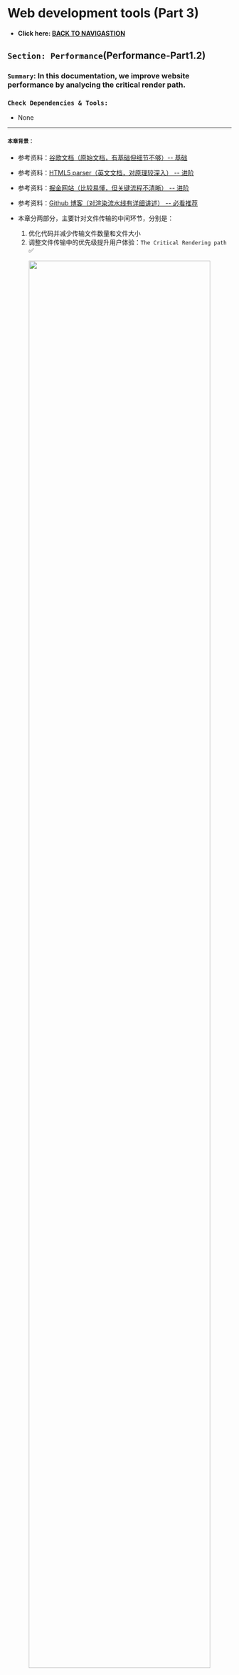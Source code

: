 # Web development tools (Part 3)

- #### Click here: [BACK TO NAVIGASTION](https://github.com/DonghaoWu/WebDev-tools-demo/blob/master/README.md)

## `Section: Performance`(Performance-Part1.2)

### `Summary`: In this documentation, we improve website performance by analycing the critical render path.

### `Check Dependencies & Tools:`

- None

------------------------------------------------------------

#### `本章背景：`
- 参考资料：[谷歌文档（原始文档，有基础但细节不够）-- 基础](https://developers.google.com/web/fundamentals/performance/critical-rendering-path/adding-interactivity-with-javascript)

- 参考资料：[HTML5 parser（英文文档，对原理较深入） -- 进阶](https://www.html5rocks.com/en/tutorials/internals/howbrowserswork/#The_main_flow)

- 参考资料：[掘金网站（比较易懂，但关键流程不清晰） -- 进阶](https://juejin.im/post/5c1dde33f265da61776bf49a)

- 参考资料：[Github 博客（对渲染流水线有详细讲述） -- 必看推荐](https://blog.poetries.top/browser-working-principle/guide/)

- 本章分两部分，主要针对文件传输的中间环节，分别是：
    1. 优化代码并减少传输文件数量和文件大小 
    2. 调整文件传输中的优先级提升用户体验：`The Critical Rendering path` :white_check_mark:

<p align="center">
<img src="../assets/w18.png" width=90%>
</p>

------------------------------------------------------------

### <span id="3.0">`Brief Contents & codes position`</span>

- #### Click here: [BACK TO NAVIGASTION](https://github.com/DonghaoWu/WebDev-tools-demo/blob/master/README.md)

- [3.1 Optimize file position in HTML file..](#3.1)
- [3.2 Optimize css file.](#3.2)
- [3.3 Optimize js file.](#3.3)
- [3.4 Tools to check website performance.](#3.4)

<p align="center">
<img src="../assets/w17.png" width=90%>
</p>

<p align="center">
<img src="../assets/w16.png" width=90%>
</p>

------------------------------------------------------------

### <span id="3.1">`Step1: Optimize file position in HTML file.`</span>

- #### Click here: [BACK TO CONTENT](#3.0)

  1. 正常相对静态的网页的优化规则是使用`普通型`或者`defer型`，如果使用`普通型`则把 js 文件放在最后，css 文件放在前面；如果使用`defer型`，则 js 文件的位置不需要讲究。

  2. 当然这种情况只对于相对静态的网页而言，相对动态一点的需要马上执行 js 文件的话就可以考虑`普通型`或者`async型`。

    __`Location: ./demo-apps/transimission-performance2/index.html`__

  ```html
  <!DOCTYPE html>
  <html lang="en-us">
    <head>
      <!--  App Title  -->
      <title>Keiko Corp</title>
      <!--  App Description  -->
      <meta charset="utf-8">
      <meta name="viewport" content="width=device-width, initial-scale=1.0, minimum-scale=1.0" />

      <link rel="stylesheet" type="text/css" href="css/bootstrap.css"/>
      <link rel="stylesheet" type="text/css" href="css/owl.transitions.css"/>
      <link rel="stylesheet" type="text/css" href="css/owl.carousel.css"/>
      <link rel="stylesheet" type="text/css" href="css/animate.css"/>
      <link rel="stylesheet" type="text/css" href="css/main.css"/>
      
    </head>
    <body>

      <!--  Header Section  -->
      <header>
        <div class="container">
          <div class="logo pull-left animated wow fadeInLeft">
            <img class="logo-image" src="img/logo.png" alt="" title="">
          </div>


          <nav class="pull-left">
            <ul class="list-unstyled">
              <li class="animated wow fadeInLeft" data-wow-delay="0s"><a href="#about">About</a></li>
              <li class="animated wow fadeInLeft" data-wow-delay=".1s"><a href="#app_features">Features</a></li>
              <li class="animated wow fadeInLeft" data-wow-delay=".2s"><a href="#testimonials">Testimonials</a></li>
            </ul>
          </nav>

          <div class="social pull-right">
            <ul class="list-unstyled">
              <li class="animated wow fadeInRight" data-wow-delay=".2s"><a href="#"><img src="img/facebook.png" alt="" title=""></a></li>
              <li class="animated wow fadeInRight" data-wow-delay=".1s"><a href="#"><img src="img/twitter.png" alt="" title=""></a></li>
              <li class="animated wow fadeInRight" data-wow-delay="0s"><a href="#"><img src="img/google.png" alt="" title=""></a></li>
            </ul>
          </div>

          <span class="burger_icon">menu</span>
        </div>
      </header>
      <!--  End Header Section  -->






      <!--  Hero Section  -->
      <section class="hero" id="hero">
        <div class="container">
          <div class="caption">
            <h1 class="text-uppercase  animated wow fadeInLeft">Creators of Robofriends and SmartBrain</h1>
            <p class="enhance text-lowercase  animated wow fadeInLeft">Developers of the future, building for today</p>

            <a href="https://github.com/aneagoie/robofriends" class="app_store_btn text-uppercase animated wow fadeInLeft">
              <i class="android_icon"></i>
              <span>Robofriends</span>
            </a>

            <a href="https://github.com/aneagoie/smart-brain" class="app_store_btn text-uppercase animated wow fadeInLeft">
              <i class="iphone_icon"></i>
              <span>SmartBrain</span>
            </a>
          </div>
        </div>
      </section>
      <!--  End Hero Section  -->






      <!--  Featured On Section  -->
      <section class="featured_on">
        <div class="container">
          <ul class="list-unstyled text-center clearfix">
            <li class="col-xs-6 col-sm-6 col-md-3 animated wow fadeInDown">
              <img src="img/google_logo.png" alt="" title="">
            </li>
            <li class="col-xs-6 col-sm-6 col-md-3 animated wow fadeInDown" data-wow-delay=".2s">
              <img src="img/facebook_logo.png" alt="" title="">
            </li>
            <li class="col-xs-6 col-sm-6 col-md-3 animated wow fadeInDown" data-wow-delay=".3s">
              <img src="img/yahoo_logo.png" alt="" title="">
            </li>
            <li class="col-xs-6 col-sm-6 col-md-3 animated wow fadeInDown" data-wow-delay=".4s">
              <img src="img/paypal_logo.png" alt="" title="">
            </li>
          </ul>
        </div>
      </section>
      <!--  End Featured On Section  -->






      <!--  About Section  -->
      <section class="about" id="about">
        <div class="container">
          <div class="row">
            <div class="col-md-6 text-center animated wow fadeInLeft">
              <div class="iphone">
                <img src="img/iphone.png" alt="" titl="">
              </div>
            </div>
            <div class="col-md-6 animated wow fadeInRight">
              <div class="features_list">
                <h1 class="text-uppercase">The Greatest Products Ever Created</h1>
                <p>Seuismod ligula ipsum vulputate tellus quisque dictum tortor at purus faucibus tincidunt, pellentesque habitant morbi tristique senectus et netus et malesuada fames ac turpis egestas. </p>
                <ul class="list-unstyled">
                  <li class="camera_icon">
                    <span>Euismod ligula ipsum vulputate tellus.</span>
                  </li>
                  <li class="video_icon">
                    <span>Morbi non efficitur nibh sit amet est eros.</span>
                  </li>
                  <li class="eye_icon">
                    <span>Fusce faucibus ante liberonec luctus egestas.</span>
                  </li>
                  <li class="pic_icon">
                    <span>Quisque pretium malesuada ornare.</span>
                  </li>
                  <li class="loc_icon">
                    <span>Cras interdum vestibulum dolor.</span>
                  </li>
                </ul>

                <a href="#" class="app_store_btn text-uppercase" id="play_video" data-video="https://www.youtube.com/watch?v=sCX_YMPuJGA?autoplay=1&showinfo=0">
                  <i class="play_icon"></i>
                  <span>About Video</span>
                </a>
                <a href="#hero" class="app_link">Get the app</a>
              </div>
            </div>
          </div>
        </div>

        <div class="about_video show_video">
          <a href="" class="close_video"></a>
        </div>
      </section>
      <!--  End About Section  -->






      <!--  App Features Section  -->
      <section class="app_features" id="app_features">
        <div class="container">

          <div class="row text-center">
            <div class="col-sm-4 col-md-4 details animated wow fadeInDown" data-wow-delay="0s">
              <img src="img/f_icon1.png" alt="" title="">
              <h1 class="text-uppercase">malesuada fames turpis.</h1>
              <p class="text-lowercase">vel ultrices mauris libero id diam. Vivamus tellus sagittis facilisis nisi quis mollis risus quisque ultrices elit.</p>
            </div>
            <div class="col-sm-4 col-md-4 details animated wow fadeInDown" data-wow-delay=".1s">
              <img src="img/f_icon2.png" alt="" title="">
              <h1 class="text-uppercase">malesuada fames turpis.</h1>
              <p class="text-lowercase">vel ultrices mauris libero id diam. Vivamus tellus sagittis facilisis nisi quis mollis risus quisque ultrices elit.</p>
            </div>
            <div class="col-sm-4 col-md-4 details animated wow fadeInDown" data-wow-delay=".2s">
              <img src="img/f_icon3.png" alt="" title="">
              <h1 class="text-uppercase">malesuada fames turpis.</h1>
              <p class="text-lowercase">vel ultrices mauris libero id diam. Vivamus tellus sagittis facilisis nisi quis mollis risus quisque ultrices elit.</p>
            </div>
          </div>
          <div class="row text-center">
            <div class="col-sm-4 col-md-4 details animated wow fadeInDown" data-wow-delay="0s">
              <img src="img/f_icon4.png" alt="" title="">
              <h1 class="text-uppercase">malesuada fames turpis.</h1>
              <p class="text-lowercase">vel ultrices mauris libero id diam. Vivamus tellus sagittis facilisis nisi quis mollis risus quisque ultrices elit.</p>
            </div>
            <div class="col-sm-4 col-md-4 details animated wow fadeInDown" data-wow-delay=".1s">
              <img src="img/f_icon5.png" alt="" title="">
              <h1 class="text-uppercase">malesuada fames turpis.</h1>
              <p class="text-lowercase">vel ultrices mauris libero id diam. Vivamus tellus sagittis facilisis nisi quis mollis risus quisque ultrices elit.</p>
            </div>
            <div class="col-sm-4 col-md-4 details animated wow fadeInDown" data-wow-delay=".2s">
              <img src="img/f_icon6.png" alt="" title="">
              <h1 class="text-uppercase">malesuada fames turpis.</h1>
              <p class="text-lowercase">vel ultrices mauris libero id diam. Vivamus tellus sagittis facilisis nisi quis mollis risus quisque ultrices elit.</p>
            </div>
          </div>

        </div>
      </section>
      <!--  And App Features Section  -->






      <!--  Testimonials Section  -->
      <section class="testimonials animated wow fadeIn" id="testimonials" data-wow-duration="2s">
        <div class="container">
          <div class="testimonials_list">

            <ul class="list-unstyled text-center slides clearfix" id="tslider">
              <li>
                <blockquote>
                  <p>Integer pharetra tellus varius, dictum erat vel, maximus tellus. Sed vitae auctor ipsum. Aliquam luctus erat nec pulvinar vehicula donec congue tortor eget sem condimentum, ut tempor massa porttitor. Praesent tincidunt mi orci  in sollicitudin mi dapibus dapibus pellentesque habitant morbi tristique senectus et malesuada fames turpis egestas.</p>
                  <span class="author text-uppercase">John Doe</span>
                  <span class="job">Full Stack developer</span>

                </blockquote>
              </li>

              <li>
                <blockquote>
                  <p>Integer pharetra tellus varius, dictum erat vel, maximus tellus. Sed vitae auctor ipsum. Aliquam luctus erat nec pulvinar vehicula donec congue tortor eget sem condimentum, ut tempor massa porttitor. Praesent tincidunt mi orci  in sollicitudin mi dapibus dapibus pellentesque habitant morbi tristique senectus et malesuada fames turpis egestas.</p>
                  <span class="author text-uppercase">Alex Fredy</span>
                  <span class="job">Javascript developer</span>

                </blockquote>
              </li>

              <li>
                <blockquote>
                  <p>Integer pharetra tellus varius, dictum erat vel, maximus tellus. Sed vitae auctor ipsum. Aliquam luctus erat nec pulvinar vehicula donec congue tortor eget sem condimentum, ut tempor massa porttitor. Praesent tincidunt mi orci  in sollicitudin mi dapibus dapibus pellentesque habitant morbi tristique senectus et malesuada fames turpis egestas.</p>
                  <span class="author text-uppercase">Sara Aliba</span>
                  <span class="job">Web Designer</span>

                </blockquote>
              </li>
            </ul>
            <div id="slider_nav">
              <div id="prev_arrow"></div>
              <div id="next_arrow"></div>
            </div>
          </div>
        </div>
      </section>
      <!--  End Testimonials Section  -->






      <!--  Email Subscription Section  -->
      <section class="sub_box">
        <p class="cta_text animated wow fadeInDown">We're hiring. Join Our company!</p>
        <form action="#" metohd="post" class="animated wow fadeIn" data-wow-duration="2s" id="submit_form">
          <input type="email" id="mc-email" placeholder="Enter your email"/>
          <button type="submit" id="mc_submit">
            <i class="icon"></i>
          </button>
        </form>
        <div class="message" id="error_msg">Please Enter A Valid Email.</div>
        <div class="message" id="success_msg">Thank You For Your Subscription.</div>
      </section>
      <!--  End Email Subscription Section  -->






      <!--  Footer Section  -->
      <footer>
        <ul class="list-unstyled list-inline app_platform">
          <li class="animated wow fadeInDown" data-wow-delay="0s">
            <a href=""><img src="img/android_icon.png" alt="" title=""></a>
          </li>
          <li class="animated wow fadeInDown" data-wow-delay=".1s">
            <a href=""><img src="img/ios_icon.png" alt="" title=""></a>
          </li>
          <li class="animated wow fadeInDown" data-wow-delay=".2s">
            <a href=""><img src="img/windows_icon.png" alt="" title=""></a>
          </li>
        </ul>
        <p class="copyright animated wow fadeIn" data-wow-duration="2s"> <strong>Pixelhint</strong>
      </footer>
      <!--  End Footer Section  -->


      <script type="text/javascript" src="js/jquery.js"></script>
      <script type="text/javascript" src="js/ajaxchimp.js"></script>

      <script type="text/javascript" src="js/owl.carousel.min.js"></script>
      <script type="text/javascript" src="js/wow.js"></script>
      <script type="text/javascript" src="js/parallax.js"></script>
      <script type="text/javascript" src="js/nicescroll.js"></script>
      <script type="text/javascript" src="js/main.js"></script>
      <script type="text/javascript" src="js/scrollTo.js"></script>

    </body>
  </html>
  ```

#### `Comment:`
1. Load style tag in the `<head>`.
2. Load script right before `</body>`.

### <span id="3.2">`Step2: Optimize css file.`</span>

- #### Click here: [BACK TO CONTENT](#3.0)

  1. Above the fold loading. (把次要的 css 文件放在后台下载执行)。

    __`Location: ./demo-apps/transimission-performance2/index.html`__

  ```html
  <body>
    <!-- ... -->

    <script type="text/javascript">
      const loadStyleSheet = src => {
        if (document.createStyleSheet) {
          document.createStyleSheet(src);
        } else {
          const stylesheet = document.createElement('link');
          stylesheet.href = src;
          stylesheet.type = 'text/css';
          stylesheet.rel = 'stylesheet';
          document.getElementsByTagName('head')[0].appendChild(stylesheet);
        }
      }
      window.onload = function () {
        console.log('window done');
        loadStyleSheet('./css/styleTest.css');
      }
    </script>
    
  </body>
  ```

  2. Media Attributes. ( css 文件根据浏览器类型大小进行针对下载)。

  ```html
  <head>
    <link rel="stylesheet" href="./css/styleTest2.css" media="only screen and (min-width:500px)">
  <head>
  ```

#### `Comment:`
1. Only load whatever is needed, check each css file. (减少加载无效的语句和文件)
2. Above the fold loading.（重要的首要页面先加载，次要的指定后台加载。）
3. Media Attributes. ( css 文件根据浏览器类型大小进行针对下载)
4. Less Specificity. （尽量缩减 css 选择器的层级，同时如果 css 内容不多可以考虑使用 `html internal css 或者 inline css`）。

----------------------------------------------------------------------------

<p align="center">
<img src="../assets/w19.png" width=90%>
</p>

----------------------------------------------------------------------------


### <span id="3.3">`Step3: Optimize js file.`</span>

- #### Click here: [BACK TO CONTENT](#3.0)

  ```html
  <script></script>

  <script async></script>

  <script defer></script>
  ```

#### `Comment:`
1. Load Scripts asynchronously. 具体使用规则参考 [STEP5](#3.5)。
2. Defer Loading of Scripts.
3. Minimize DOM manipulation.
4. Avoid long running JavaScript. (举例，有些 JS 按钮弹窗功能会阻止整个加载过程。)

### <span id="3.4">`Step4: Tools to check website performance.`</span>

- #### Click here: [BACK TO CONTENT](#3.0)

  - PageSpeed Insights
    [https://developers.google.com/speed/pagespeed/insights/](https://developers.google.com/speed/pagespeed/insights/)

  - WebPagetest
    [https://www.webpagetest.org/](https://www.webpagetest.org/)

#### `Comment:`
1.


### <span id="3.5">`Step5 Concept questions.`</span>

- #### Click here: [BACK TO CONTENT](#3.0)

#### `A. What is critical render path?`

- Check this post. [Understanding the critical rendering path, rendering pages in 1 second](https://medium.com/@luisvieira_gmr/understanding-the-critical-rendering-path-rendering-pages-in-1-second-735c6e45b47a)

- Build DOM tree from html file
  - When this process is finished the browser will have the full content of the page, but to be able to render the browser has to wait for the CSS Object Model, also known as CSSOM event, which will tell the browser how the elements should look like when rendered.

- Build CSSOM from css file
  - CSS is one of the most important elements of the critical rendering path, because the browser blocks page rendering until it receives and processes all the css files in your page, CSS is render blocking.

- The Render Tree
  - This stage is where the browser `combines the DOM and CSSOM`, this process outputs a final render tree, which contains both the content and the style information of all the visible content on the screen.

- Layout
  - This stage is where the browser calculates the size and position of each visible element on the page, every time an update to the render tree is made, or the size of the viewport changes, the browser has to run layout again.

- Paint
  - When we get to the paint stage, the browser has to pick up the layout result, and paint the pixels to the screen, beware in this stage that not all styles have the same paint times, also combinations of styles can have a greater paint time than the sum of their parts. For an instance mixing a border-radius with a box-shadow, can triple the paint time of an element instead of using just one of the latter.

------------------------------------------------------------

#### `B. How does the browser rendering engine work?`

In order to render content the browser has to go through a series of steps: (`The Critical Rendering path`)
1. Document Object Model(DOM)
2. CSS object model(CSSOM)
3. Render Tree
4. Layout
5. Paint.

------------------------------------------------------------

#### `C. Dealing with Javascript.`

- JavaScript can query and modify the DOM and the CSSOM.
- JavaScript execution blocks on the CSSOM.
- JavaScript blocks DOM construction unless explicitly declared as async.

- When the HTML parser encounters a script tag, it pauses its process of constructing the DOM and yields control to the JavaScript engine; after the JavaScript engine finishes downloading and running, the browser then picks up where it left off and resumes DOM construction.

- In other words, our script block can't find any elements later in the page because they haven't been processed yet! Or, put slightly differently: executing our inline script blocks DOM construction, which also delays the initial render.

- What if the browser hasn't finished downloading and building the CSSOM when we want to run our script? The answer is simple and not very good for performance: the browser delays script execution and DOM construction until it has finished downloading and constructing the CSSOM.

- The location of the script in the document is significant.

- When the browser encounters a script tag, DOM construction pauses until the script finishes executing.

- JavaScript can query and modify the DOM and the CSSOM.
- JavaScript execution pauses until the CSSOM is ready.

- Javascript is a powerful tool that can manipulate both the DOM and CSSOM, so to execute Javascript, the browser has to wait for downloading and parse all the CSS files, get to the CSSOM event and only then finally execute Javascript.

- When the parser finds a script tag it blocks DOM construction, then waits for the browser to get the file and for the javascript engine to parse the script, and the timing when script executes depends on whether the CSSOM is ready,this is why Javascript is parser blocking. __（这里讲的是 普通型。）__

------------------------------------------------------------

#### `D. 个人理解`：
1. 浏览器是这样运作的：收到 HTML 文件之后，先扫描需要什么文件就发出相关的文件请求下载。然后就开始从上往下读取语句，其中请求文件和读取 html 语句的过程是并行的，所以也就有可能出现读到语句了还没有文件的情况。注意这个过程会有两个 parser，第一个是 HTML parser，通过读取除 <script> <link> <style> 之外的元素构建 DOM tree，另外一个 parser 是 CSS parser。

2. 当读到 `<link>` 或者 `<style>`的时候就标志 CSSOM 的建立开头（下载的 CSS 文件的过程可能在读到这一行之前完成，也可能在读到这一行之后完成），一旦文件准备完成，CSS parser 就开始运作并无阻塞地完成 CSSOM 建立。

3. 这是一个 render blocking 的过程，但必须区分开来的是，HTML parser 是没有停下来的，它会继续向下读取并构建 DOM tree 或者遇到 `<script>`。`建立 DOM 的过程和建立 CSSOM 的过程互相独立并行，互不阻塞，当两者准备好之后才会进入下一步 -> Render tree`

4. 当读到 `<script>` 的时候，HTML parser 会马上停下来，也就是说 DOM tree 的构建会停下来，等待 CSS  文件的下载还有 CSS parser 完成 CSSOM。
  - 这时 script 的执行等待 CSSOM 完成后再执行，因为 JS 被延后，HTML parser 也会跟着延后。

  - 基于以上原因，`<script>`一般放在 `</body>`之前，等大部分语句 HTML parsing 之后再执行 `<script>`，防止`<script>`放得太前导致要等 CSSOM 而延误了后面 DOM 的建立。这样做是优先 DOM 和 CSSOM 的并发建立，最后等 DOM 建立大部分，之后执行 `<script>` ，这是一种常规有效优化方法。

  - 以下面例子讲述观点，所指时间都是执行时间没有包括下载时间。

:star: example 1:
```html
<html>
  <!-- DOM Part 1 begins -->
  <head>
      <title>Critical Path: Measure Script</title>
      <meta name="viewport" content="width=device-width,initial-scale=1">
      <!-- DOM Part 1 ends  15ms-->

      <!-- CSSOM begins-->
      <link href="style.css" rel="stylesheet">
      <!-- CSSOM ends 10ms-->

      <!-- JS part begins, wait until CSSOM ending-->
      <script src="script1.js"></script>
      <!-- JS part ends, 5ms-->

  <!-- DOM Part 2 begins -->
  </head>

  <body>
      <h1 id='test'>hello students</h1>
      <div id="test2">
          <p id="p1">This is a paragraph.</p>
          <p id="p2">This is another paragraph.</p>
      </div>
      
  </body>
  <!-- DOM Part 2 begins 15ms-->
</html>

<!-- total = 15ms(DOM1) + 10ms(CSSOM) + 5ms(JS) + 15ms(DOM2) = 45ms -->
```

:star: example 2:
```html
<html>
  <!-- DOM Part 1 begins -->
  <head>
      <title>Critical Path: Measure Script</title>
      <meta name="viewport" content="width=device-width,initial-scale=1">
      <!-- DOM Part 1 ends 15ms-->

      <!-- CSSOM begins-->
      <link href="style.css" rel="stylesheet">
      <!-- CSSOM ends 10ms-->

  <!-- DOM Part 2 begins -->
  </head>

  <body>
      <h1 id='test'>hello students</h1>
      <div id="test2">
          <p id="p1">This is a paragraph.</p>
          <p id="p2">This is another paragraph.</p>
      </div>
      <!-- DOM Part 2 ends 15ms-->

      <!-- JS part begins, wait until CSSOM ending-->
      <script src="script1.js"></script>
      <!-- JS part ends, 5ms-->
  </body>
</html>

<!-- total = 15ms(DOM1) + 15ms(CSSOM & DOM2 并发取最大值) + 5ms(JS) = 35ms  -->
```

  5. 以上例子看出， CSSOM 越早建立，JS 越迟执行，对于提早进入下一阶段 `render tree` 有很大帮助。

  6. 所以初步结论就是，有 `<script>` 是会停止 parsing，但不代表 JS 能马上执行， JS 能不能马上执行还要取决于 CSSOM 是否加载完成。

  7. 当然还有一种办法，想要 JS 的执行不用取决 CSSOM，也不阻碍后面的 DOM 建立，可以使用 async 把 JS 从 `critical rendering path` 中抽出来，不成为 render 的必要因素，独立在另外 thread 进行。因为 async 过程没有次序性，比较适合那些不需要修改 DOM 或者 CSSOM 的 JS script 使用。

  8. 7/5 最后的更正， parser blocking 指的是停止 DOM tree 的构建，特指阻塞 HTML parser 而不是 CSS parser，render blocking 指的是不完成就不进入到 `critical rendering path 的下一步 -> render tree`. 

  8. __Historically, when a browser encountered a <script> tag pointing to an external resource, the browser would stop parsing the HTML, retrieve the script, execute it, then continue parsing the HTML. In contrast, if the browser encountered a <link> for an external stylesheet, it would continue parsing the HTML while it fetched the CSS file (in parallel).__

  9. Attribute 的差异。:star:
  - async 适合于不对 DOM 和 CSSOM 进行修改的 script，下载过程不阻塞 HTML parser，但是不确定什么时候和顺序执行，执行过程如果 DOM 还没建立就阻塞 HTML parser，`对 critical rendering path 有影响随机性大。`

  - defer 适合于不需要马上在代码中间就对 DOM 和 CSSOM 进行修改的 script，而是等 DOM 和 CSSOM 就绪那一刻再执行修改即全局修改，下载过程不阻塞 HTML parser，可以确定什么时候和顺序执行，执行过程不阻塞 HTML parser(因为 HTML parser 已经完成 构建 DOM )，`对 critical rendering path 有影响可控制`，效果相当于把默认选项的 script 放在最后。

  - 默认选项（none）：适合于需要马上在代码中间就对 DOM 和 CSSOM 进行修改的 script，下载过程阻塞 HTML parser，可以确定什么时候和顺序执行，执行过程阻塞 HTML parser，`对 critical rendering path 有影响不可控制`。

  11. 综上所述，js 文件里面的3种类型，主要是看当前页面加载的需要，有些是偏向先加载头部的就先执行 js 文件，如果页面不复杂的话可以最后加载 js 文件，而`async`和`defer`型都可以实现异步并行下载，但最大的区别是`async`马上执行且多个无确定顺序，`defer`最后执行且多个可确定顺序。3种类型都是根据实际需要无分好坏，在实际情况中 js 文件对 DOM 的操作可以是多次且有可能是马上的，还有先后的，所以根据实际情况结合3种类型一同出现也不奇怪。

  12. 为了帮助理解可以看下面的流程图对比：

  - 普通型：马上打断 HTML Parser 进行下载并执行 js 文件
  - async 型：不打断主进行下载 js 文件，完成下载后执行过程打断 HTML Parser ，执行 js 文件，如果是多个文件执行则是异步执行，不保证顺序。
  - defer 型：不打断 HTML Parser 进行下载 js 文件，完成下载后执行， HTML Parser 完成后按顺序执行。

<p align="center">
<img src="../assets/w15.png" width=90%>
</p>

-----------------------------------------------------------------------------

<p align="center">
<img src="../assets/p3-20.png" width=90%>
</p>

-----------------------------------------------------------------------------

<p align="center">
<img src="../assets/p3-21.png" width=90%>
</p>

-----------------------------------------------------------------------------

<p align="center">
<img src="../assets/p3-22.png" width=90%>
</p>

-----------------------------------------------------------------------------

<p align="center">
<img src="../assets/p3-22.png" width=90%>
</p>

-----------------------------------------------------------------------------

- 练习：

1. 外联 css。
```html
<html>
<head>
    <link href="theme.css" rel="stylesheet">
</head>
<body>
    <div>geekbang com</div>
</body>
</html>
```

<p align="center">
<img src="../assets/p3-24.png" width=90%>
</p>

-----------------------------------------------------------------------------

2. 外联 css + 内联 script。
```html
<html>
<head>
    <link href="theme.css" rel="stylesheet">
</head>
<body>
    <div>geekbang com</div>
    <script>
        console.log('time.geekbang.org')
    </script>
    <div>geekbang com</div>
</body>
</html>
```

<p align="center">
<img src="../assets/p3-25.png" width=90%>
</p>

-----------------------------------------------------------------------------

3. 外联 css + 外联 script。
```html
<html>
<head>
    <link href="theme.css" rel="stylesheet">
</head>
<body>
    <div>geekbang com</div>
    <script src='foo.js'></script>
    <div>geekbang com</div>
</body>
</html>
```

<p align="center">
<img src="../assets/p3-26.png" width=90%>
</p>

-----------------------------------------------------------------------------


- 推荐阅读博客：[渲染流水线](https://blog.poetries.top/browser-working-principle/guide/part5/lesson23.html#%E9%82%A3%E6%B8%B2%E6%9F%93%E6%B5%81%E6%B0%B4%E7%BA%BF%E4%B8%BA%E4%BB%80%E4%B9%88%E9%9C%80%E8%A6%81-cssom-%E5%91%A2%EF%BC%9F)

- #### Click here: [BACK TO CONTENT](#3.0)
- #### Click here: [BACK TO NAVIGASTION](https://github.com/DonghaoWu/WebDev-tools-demo/blob/master/README.md)



